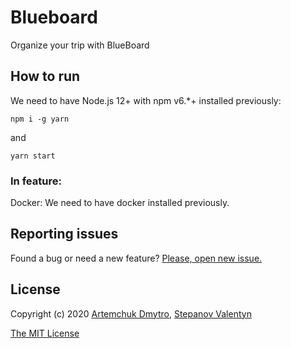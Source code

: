 # **Blueboard**

Organize your trip with BlueBoard

## **How to run**

We need to have Node.js 12+ with npm v6.*+ installed previously:

```code
npm i -g yarn
```

and

```code
yarn start
```

### **In feature:**
Docker: We need to have docker installed previously.

## **Reporting issues**

Found a bug or need a new feature? [Please, open new issue.](https://github.com/taruuuch/blueboard-frontend/issues/new)

## **License**

Copyright (c) 2020 [Artemchuk Dmytro](https://github.com/taruuuch), [Stepanov Valentyn](https://github.com/stenvix)

[The MIT License](https://opensource.org/licenses/MIT)
